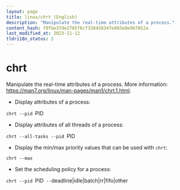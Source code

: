 ```yaml
---
layout: page
title: linux/chrt (English)
description: "Manipulate the real-time attributes of a process."
content_hash: f0fbe37de2785f6cf33845834fe803e0e967052a
last_modified_at: 2023-11-12
tldri18n_status: 2
---
```

# chrt

Manipulate the real-time attributes of a process.
More information: <https://man7.org/linux/man-pages/man1/chrt.1.html>.

- Display attributes of a process:

`chrt --pid `<span class="tldr-var badge badge-pill bg-dark-lm bg-white-dm text-white-lm text-dark-dm font-weight-bold">PID</span>

- Display attributes of all threads of a process:

`chrt --all-tasks --pid `<span class="tldr-var badge badge-pill bg-dark-lm bg-white-dm text-white-lm text-dark-dm font-weight-bold">PID</span>

- Display the min/max priority values that can be used with `chrt`:

`chrt --max`

- Set the scheduling policy for a process:

`chrt --pid `<span class="tldr-var badge badge-pill bg-dark-lm bg-white-dm text-white-lm text-dark-dm font-weight-bold">PID</span>` --`<span class="tldr-var badge badge-pill bg-dark-lm bg-white-dm text-white-lm text-dark-dm font-weight-bold">deadline|idle|batch|rr|fifo|other</span>
